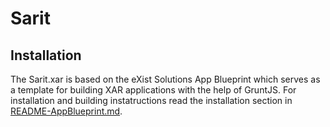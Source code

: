 # Sarit 


## Installation

The Sarit.xar is based on the eXist Solutions App Blueprint which serves as a template for building XAR applications with the help of GruntJS.
For installation and building instatructions read the installation section in [README-AppBlueprint.md](README-AppBlueprint.md).



